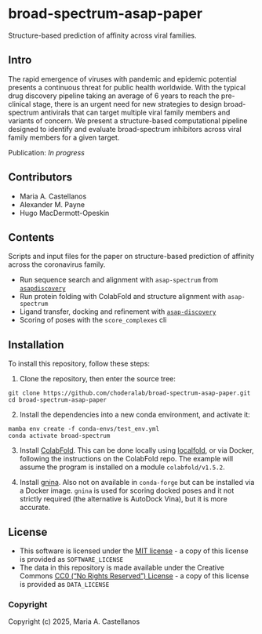 # broad-spectrum-asap-paper
Structure-based prediction of affinity across viral families.

## Intro
The rapid emergence of viruses with pandemic and epidemic potential presents a continuous threat for public health worldwide. With the typical drug discovery pipeline taking an average of 6 years to     reach the pre-clinical stage, there is an urgent need for new strategies to design broad-spectrum antivirals that can target multiple viral family members and variants of concern. We present a structure-based computational pipeline designed to identify and evaluate broad-spectrum inhibitors across viral family members for a given target.

Publication: _In progress_ 

## Contributors
- Maria A. Castellanos
- Alexander M. Payne
- Hugo MacDermott-Opeskin

## Contents
Scripts and input files for the paper on structure-based prediction of affinity across the coronavirus family.

- Run sequence search and alignment with `asap-spectrum` from [`asapdiscovery`](https://github.com/asapdiscovery/asapdiscovery)
- Run protein folding with ColabFold and structure alignment with `asap-spectrum`
- Ligand transfer, docking and refinement with [`asap-discovery`](https://github.com/asapdiscovery/asapdiscovery)
- Scoring of poses with the `score_complexes` cli

## Installation
To install this repository, follow these steps:
 
1. Clone the repository, then enter the source tree:
  
 ```
git clone https://github.com/choderalab/broad-spectrum-asap-paper.git
cd broad-spectrum-asap-paper
```
 
2. Install the dependencies into a new conda environment, and activate it:
 
```
mamba env create -f conda-envs/test_env.yml
conda activate broad-spectrum
```

3. Install [ColabFold](https://github.com/sokrypton/ColabFold). This can be done locally using [localfold](https://github.com/YoshitakaMo/localcolabfold), or via Docker, following the instructions on the ColabFold repo. The example will assume the program is installed on a module `colabfold/v1.5.2`.
 
4. Install [gnina](https://github.com/gnina/gnina). Also not on available in `conda-forge` but can be installed via a Docker image.
`gnina` is used for scoring docked poses and it not strictly required (the alternative is AutoDock Vina), but it is more accurate.

## License
* This software is licensed under the [MIT license](https://opensource.org/licenses/MIT) - a copy of this license is provided as `SOFTWARE_LICENSE`
* The data in this repository is made available under the Creative Commons [CC0 (“No Rights Reserved”) License](https://creativecommons.org/share-your-work/public-domain/cc0/) - a copy of this license is provided as `DATA_LICENSE`

### Copyright
 
Copyright (c) 2025, Maria A. Castellanos
